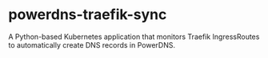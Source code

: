 # powerdns-traefik-sync

A Python-based Kubernetes application that monitors Traefik IngressRoutes to automatically create DNS records in PowerDNS.
